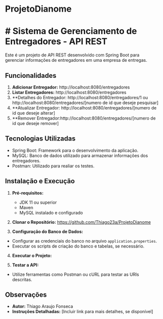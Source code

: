 # ProjetoDianome

# # Sistema de Gerenciamento de Entregadores - API REST

Este é um projeto de API REST desenvolvido com Spring Boot para gerenciar informações de entregadores em uma empresa de entregas.

## Funcionalidades

1. **Adicionar Entregador:** http://localhost:8080/entregadores 
2. **Listar Entregadores:** http://localhost:8080/entregadores
3. **Detalhes do Entregador: http://localhost:8080/entregadores/1 ou http://localhost:8080/entregadores/[numero de id que deseje pesquisar]
4. **Atualizar Entregador: http://localhost:8080/entregadores/[numero de id que deseje alterar]
5. **Remover Entregador:http://localhost:8080/entregadores/[numero de id que deseje remover]

## Tecnologias Utilizadas

- Spring Boot: Framework para o desenvolvimento da aplicação.
- MySQL: Banco de dados utilizado para armazenar informações dos entregadores.
- Postman: Utilizado para realiar os testes.

## Instalação e Execução

1. **Pré-requisitos:**
   - JDK 11 ou superior
   - Maven
   - MySQL instalado e configurado

2. **Clonar o Repositório:**
   https://github.com/Thiago23a/ProjetoDianome
   
4. **Configuração do Banco de Dados:**
- Configurar as credenciais do banco no arquivo `application.properties`.
- Executar os scripts de criação do banco e tabelas, se necessário.

4. **Executar o Projeto:**

5. **Testar a API:**
- Utilize ferramentas como Postman ou cURL para testar as URIs descritas.

## Observações

- **Autor:** Thiago Araujo Fonseca
- **Instruções Detalhadas:** [Incluir link para mais detalhes, se disponível]


